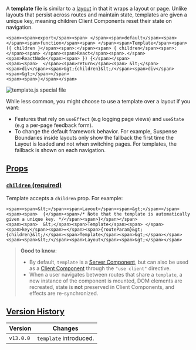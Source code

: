 A **template** file is similar to a [layout](https://nextjs.org/docs/app/building-your-application/routing/layouts-and-templates#layouts) in that it wraps a layout or page. Unlike layouts that persist across routes and maintain state, templates are given a unique key, meaning children Client Components reset their state on navigation.

```
<span><span>export</span><span> </span><span>default</span><span> </span><span>function</span><span> </span><span>Template</span><span>({ children }</span><span>:</span><span> { children</span><span>:</span><span> </span><span>React</span><span>.</span><span>ReactNode</span><span> }) {</span></span>
<span><span>  </span><span>return</span><span> &lt;</span><span>div</span><span>&gt;{children}&lt;/</span><span>div</span><span>&gt;</span></span>
<span><span>}</span></span>
```

![template.js special file](https://nextjs.org/_next/image?url=https%3A%2F%2Fh8DxKfmAPhn8O0p3.public.blob.vercel-storage.com%2Fdocs%2Fdark%2Ftemplate-special-file.png&w=3840&q=75)

While less common, you might choose to use a template over a layout if you want:

-   Features that rely on `useEffect` (e.g logging page views) and `useState` (e.g a per-page feedback form).
-   To change the default framework behavior. For example, Suspense Boundaries inside layouts only show the fallback the first time the Layout is loaded and not when switching pages. For templates, the fallback is shown on each navigation.

## [Props](https://nextjs.org/docs/app/api-reference/file-conventions/template#props)

### [`children` (required)](https://nextjs.org/docs/app/api-reference/file-conventions/template#children-required)

Template accepts a `children` prop. For example:

```
<span><span>&lt;</span><span>Layout</span><span>&gt;</span></span>
<span><span>  {</span><span>/* Note that the template is automatically given a unique key. */</span><span>}</span></span>
<span><span>  &lt;</span><span>Template</span><span> </span><span>key</span><span>=</span><span>{routeParam}&gt;{children}&lt;/</span><span>Template</span><span>&gt;</span></span>
<span><span>&lt;/</span><span>Layout</span><span>&gt;</span></span>
```

> **Good to know**:
> 
> -   By default, `template` is a [Server Component](https://nextjs.org/docs/app/building-your-application/rendering/server-components), but can also be used as a [Client Component](https://nextjs.org/docs/app/building-your-application/rendering/client-components) through the `"use client"` directive.
> -   When a user navigates between routes that share a `template`, a new instance of the component is mounted, DOM elements are recreated, state is **not** preserved in Client Components, and effects are re-synchronized.

## [Version History](https://nextjs.org/docs/app/api-reference/file-conventions/template#version-history)

| Version | Changes |
| --- | --- |
| `v13.0.0` | `template` introduced. |